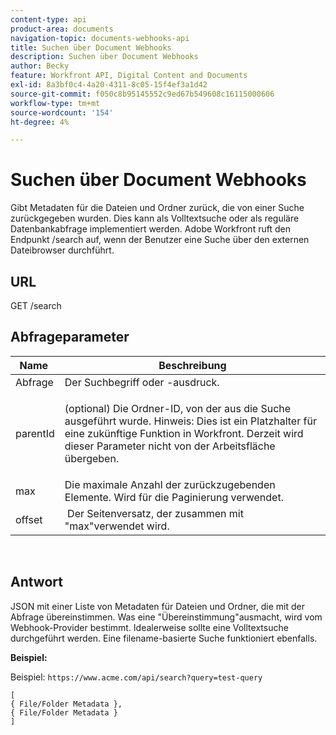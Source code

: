 ```yaml
---
content-type: api
product-area: documents
navigation-topic: documents-webhooks-api
title: Suchen über Document Webhooks
description: Suchen über Document Webhooks
author: Becky
feature: Workfront API, Digital Content and Documents
exl-id: 8a3bf0c4-4a20-4311-8c05-15f4ef3a1d42
source-git-commit: f050c8b95145552c9ed67b549608c16115000606
workflow-type: tm+mt
source-wordcount: '154'
ht-degree: 4%

---
```


# Suchen über Document Webhooks

Gibt Metadaten für die Dateien und Ordner zurück, die von einer Suche zurückgegeben wurden. Dies kann als Volltextsuche oder als reguläre Datenbankabfrage implementiert werden. Adobe Workfront ruft den Endpunkt /search auf, wenn der Benutzer eine Suche über den externen Dateibrowser durchführt.

## URL

GET /search

## Abfrageparameter

<table style="table-layout:auto"> 
 <col> 
 <col> 
 <thead> 
  <tr> 
   <th>Name </th> 
   <th>Beschreibung</th> 
  </tr> 
 </thead> 
 <tbody> 
  <tr> 
   <td>Abfrage</td> 
   <td>Der Suchbegriff oder -ausdruck.</td> 
  </tr> 
  <tr> 
   <td>parentId</td> 
   <td> <p>(optional) Die Ordner-ID, von der aus die Suche ausgeführt wurde. Hinweis: Dies ist ein Platzhalter für eine zukünftige Funktion in Workfront. Derzeit wird dieser Parameter nicht von der Arbeitsfläche übergeben. </p> </td> 
  </tr> 
  <tr> 
   <td>max</td> 
   <td>Die maximale Anzahl der zurückzugebenden Elemente. Wird für die Paginierung verwendet.</td> 
  </tr> 
  <tr> 
   <td>offset</td> 
   <td> Der Seitenversatz, der zusammen mit "max"verwendet wird.</td> 
  </tr> 
 </tbody> 
</table>

 

## Antwort

JSON mit einer Liste von Metadaten für Dateien und Ordner, die mit der Abfrage übereinstimmen. Was eine &quot;Übereinstimmung&quot;ausmacht, wird vom Webhook-Provider bestimmt. Idealerweise sollte eine Volltextsuche durchgeführt werden. Eine filename-basierte Suche funktioniert ebenfalls.

**Beispiel:**

Beispiel:  `https://www.acme.com/api/search?query=test-query`

```
[ 
{ File/Folder Metadata },
{ File/Folder Metadata } 
]
```
